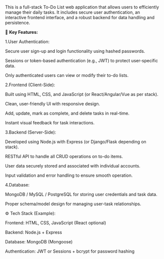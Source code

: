 This is a full-stack To-Do List web application that allows users to efficiently manage their daily tasks. It includes secure user authentication, an interactive frontend interface, and a robust backend for data handling and persistence.

🔐 <b>Key Features:</b>

1.User Authentication: 

Secure user sign-up and login functionality using hashed passwords.

Sessions or token-based authentication (e.g., JWT) to protect user-specific data.

Only authenticated users can view or modify their to-do lists.

2.Frontend (Client-Side):

Built using HTML, CSS, and JavaScript (or React/Angular/Vue as per stack).

Clean, user-friendly UI with responsive design.

Add, update, mark as complete, and delete tasks in real-time.

Instant visual feedback for task interactions.

3.Backend (Server-Side):

Developed using Node.js with Express (or Django/Flask depending on stack).

RESTful API to handle all CRUD operations on to-do items.

User data securely stored and associated with individual accounts.

Input validation and error handling to ensure smooth operation.

4.Database:

MongoDB / MySQL / PostgreSQL for storing user credentials and task data.

Proper schema/model design for managing user-task relationships.

⚙️ Tech Stack (Example):

Frontend: HTML, CSS, JavaScript (React optional)

Backend: Node.js + Express

Database: MongoDB (Mongoose)

Authentication: JWT or Sessions + bcrypt for password hashing
